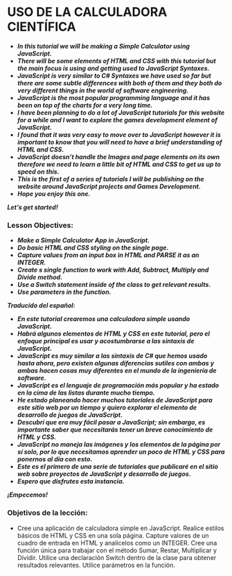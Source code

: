 # USO DE LA CALCULADORA CIENTÍFICA

- **_In this tutorial we will be making a Simple Calculator using JavaScript._**
- **_There will be some elements of HTML and CSS with this tutorial but the main focus is using and getting used to JavaScript Syntaxes._**
- **_JavaScript is very similar to C# Syntaxes we have used so far but there are some subtle differences with both of them and they both do very different things in the world of software engineering._**
- **_JavaScript is the most popular programming language and it has been on top of the charts for a very long time._**
- **_I have been planning to do a lot of JavaScript tutorials for this website for a while and I want to explore the games development element of JavaScript._**
- **_I found that it was very easy to move over to JavaScript however it is important to know that you will need to have a brief understanding of HTML and CSS._**
- **_JavaScript doesn’t handle the Images and page elements on its own therefore we need to learn a little bit of HTML and CSS to get us up to speed on this._**
- **_This is the first of a series of tutorials I will be publishing on the website around JavaScript projects and Games Development._**
- **_Hope you enjoy this one._**

**_Let's get started!_**

### Lesson Objectives:

- **_Make a Simple Calculator App in JavaScript._**
- **_Do basic HTML and CSS styling on the single page._**
- **_Capture values from an input box in HTML and PARSE it as an INTEGER._**
- **_Create s single function to work with Add, Subtract, Multiply and Divide method._**
- **_Use a Switch statement inside of the class to get relevant results._**
- **_Use parameters in the function._**

**_Traducido del español:_**

- **_En este tutorial crearemos una calculadora simple usando JavaScript._**
- **_Habrá algunos elementos de HTML y CSS en este tutorial, pero el enfoque principal es usar y acostumbrarse a las sintaxis de JavaScript._**
- **_JavaScript es muy similar a las sintaxis de C# que hemos usado hasta ahora, pero existen algunas diferencias sutiles con ambas y ambas hacen cosas muy diferentes en el mundo de la ingeniería de software._**
- **_JavaScript es el lenguaje de programación más popular y ha estado en la cima de las listas durante mucho tiempo._**
- **_He estado planeando hacer muchos tutoriales de JavaScript para este sitio web por un tiempo y quiero explorar el elemento de desarrollo de juegos de JavaScript._**
- **_Descubrí que era muy fácil pasar a JavaScript; sin embargo, es importante saber que necesitarás tener un breve conocimiento de HTML y CSS._**
- **_JavaScript no maneja las imágenes y los elementos de la página por sí solo, por lo que necesitamos aprender un poco de HTML y CSS para ponernos al día con esto._**
- **_Este es el primero de una serie de tutoriales que publicaré en el sitio web sobre proyectos de JavaScript y desarrollo de juegos._**
- **_Espero que disfrutes esta instancia._**

**_¡Empecemos!_**

### Objetivos de la lección:

- Cree una aplicación de calculadora simple en JavaScript.
Realice estilos básicos de HTML y CSS en una sola página.
Capture valores de un cuadro de entrada en HTML y analícelos como un INTEGER.
Cree una función única para trabajar con el método Sumar, Restar, Multiplicar y Dividir.
Utilice una declaración Switch dentro de la clase para obtener resultados relevantes.
Utilice parámetros en la función.
